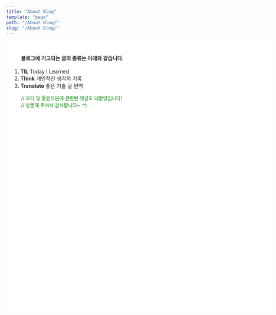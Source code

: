 ```yaml
---
title: "About Blog"
template: "page"
path: "/About Blog/"
slug: "/About Blog/"
---
```

<body>
    <div style="height:700px; width:699px; padding:15px; background:url(/media/screen.png) no-repeat white">
    <h4> <p style="margin-left: 25px">블로그에 기고되는 글의 종류는 아래와 같습니다.</h4></p>
    <ol>
        <li><b>TIL</b> Today I Learned</li>
        <li><b>Think</b> 개인적인 생각의 기록</li>
        <li><b>Translate</b> 좋은 기술 글 번역</li>
    </ol>
    <p style="margin-left: 25px; font-size: 13px; color: green">// 오타 및 틀린부분에 관련된 댓글도 대환영입니다!<br>// 방문해 주셔서 감사합니다~ :^) </p>
    </div>
</body>